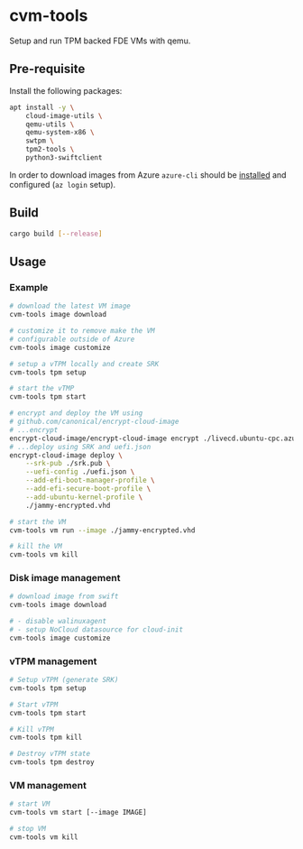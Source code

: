# cvm-tools

Setup and run TPM backed FDE VMs with qemu.

## Pre-requisite

Install the following packages:

```bash
apt install -y \
    cloud-image-utils \
    qemu-utils \
    qemu-system-x86 \
    swtpm \
    tpm2-tools \
    python3-swiftclient
```

In order to download images from Azure `azure-cli` should be [installed](https://learn.microsoft.com/en-us/cli/azure/install-azure-cli-linux?pivots=apt#option-2-step-by-step-installation-instructions) and configured (`az login` setup).

## Build

```bash
cargo build [--release]
```

## Usage

### Example

```bash
# download the latest VM image
cvm-tools image download

# customize it to remove make the VM
# configurable outside of Azure
cvm-tools image customize

# setup a vTPM locally and create SRK
cvm-tools tpm setup

# start the vTMP
cvm-tools tpm start

# encrypt and deploy the VM using
# github.com/canonical/encrypt-cloud-image
# ...encrypt
encrypt-cloud-image/encrypt-cloud-image encrypt ./livecd.ubuntu-cpc.azure.fde.vhd -o jammy-encrypted.vhd
# ...deploy using SRK and uefi.json
encrypt-cloud-image deploy \
    --srk-pub ./srk.pub \
    --uefi-config ./uefi.json \
    --add-efi-boot-manager-profile \
    --add-efi-secure-boot-profile \
    --add-ubuntu-kernel-profile \
    ./jammy-encrypted.vhd

# start the VM
cvm-tools vm run --image ./jammy-encrypted.vhd

# kill the VM
cvm-tools vm kill
```

### Disk image management

```bash
# download image from swift
cvm-tools image download

# - disable walinuxagent
# - setup NoCloud datasource for cloud-init
cvm-tools image customize
```

### vTPM management

```bash
# Setup vTPM (generate SRK)
cvm-tools tpm setup

# Start vTPM
cvm-tools tpm start

# Kill vTPM
cvm-tools tpm kill

# Destroy vTPM state
cvm-tools tpm destroy
```

### VM management

```bash
# start VM
cvm-tools vm start [--image IMAGE]

# stop VM
cvm-tools vm kill
```
